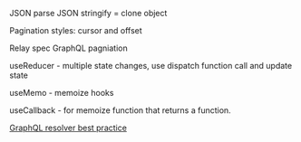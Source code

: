 JSON parse JSON stringify = clone object

Pagination styles: cursor and offset

Relay spec GraphQL pagniation

useReducer - multiple state changes, use dispatch function call and update state

useMemo - memoize hooks

useCallback - for memoize function that returns a function.

[GraphQL resolver best practice](Dev/GraphQL/resolver-best-practices)
